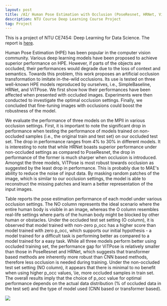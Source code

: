 ```yaml
---
layout: post
title: /AI/ Human Pose Estimation with Occlusion (PoseResnet, HRNet, ViTPose)
description: NTU Course Deep Learning Course Project
tag: Project
---
```


This is a project of NTU CE7454: Deep Learning for Data Science. The report is [here](http://siyue-zhang.github.io/images/occ.pdf).

Human Pose Estimation (HPE) has been popular in the computer vision community. Various deep learning models have been proposed to achieve superior performance on HPE. However, if parts of the objects are occluded, their performances would degrade due to the loss of context and semantics. Towards this problem, this work proposes an artificial occlusion transformation to imitate in-the-wild occlusions. Its use is tested on three well-known HPE models reproduced by ourselves, i.e., SimpleBaseline, HRNet, and ViTPose. We first show how their performances have been affected when presented with occluded images. Experiments were then conducted to investigate the optimal occlusion settings. Finally, we concluded that fine-tuning images with occlusions could boost the robustness of the model.

We evaluate the performance of three models on the MPII in various occlusion settings. First, it is important to note the significant drop in performance when testing the performance of models trained on non-occluded samples (i.e., the original train and test set) on our occluded test set. The drop in performance ranges from 4% to 30% in different models. It is interesting to note that while HRNet boasts superior performance under non-occluded settings as compared to PoseResnet, the drop in performance of the former is much sharper when occlusion is introduced. Amongst the three models, ViTPose is most robust towards occlusion as suggested by the least drop in performance. This is probably due to MAE's ability to reduce the noise of input data. By masking random patches of the image, which is similar to our occlusion settings, the model is able to reconstruct the missing patches and learn a better representation of the input images.

Table reports the pose estimation performance of each model under various occlusion settings. The NO column represents the ideal scenario where the entire human body is visible in an image, whereas the O column resembles real-life settings where parts of the human body might be blocked by other human or obstacles. Under the occluded test set setting (O column), it is observed that model trained with non-zero p_occ has a higher score than model trained with zero p_occ, which supports our initial hypothesis - a model trained for a difficult task is performing better as compared to a model trained for a easy task. While all three models perform better using occluded training set, the performance gap for ViTPose is relatively smaller than those in PoseResnet and HRNet, which suggests that transformer based methods are inherently more robust than CNN based methods, therefore less occlusion is needed during training. Under the non-occluded test set setting (NO column), it appears that there is minimal to no benefit when using higher p_occ values, \ie, more occluded samples in train set. The overall results imply that the choice of p_occ value for optimal performance depends on the actual data distribution (\% of occluded data in the test set) and the type of model used (CNN based or transformer based).

![](http://siyue-zhang.github.io/images/occ.png)